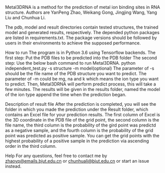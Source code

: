 ﻿Metal3DRNA is a method for the prediction of metal ion binding sites in RNA structure.
Authors are YanPeng Zhao, Weikang Gong, Jingjing Wang, Yang Liu and Chunhua Li.

The pdb, model and result directories contain tested structures, the trained model and generated results, respectively. The depended python packages are listed in requirements.txt. The package versions should be followed by users in their environments to achieve the supposed performance.

How to run
The program is in Python 3.6 using Tensorflow backends. 
The first step: Put the PDB files to be predicted into the PDB folder
The second step: Use the below bash command to run Metal3DRNA.
    python independent_test.py -s structure -m model(optional)
The parameter of -s should be the file name of the PDB structure you want to predict.
The parameter of -m could be mg, na and k which means the ion type you want to predict. 
Then, Metal3DRNA will perform predict process, this will take a few minutes.
The results will be given in the results folder, named the model of the ion type append the time when the prediction began.

Description of result file
After the prediction is completed, you will see the folder in which you made the prediction under the Result folder, which contains an Excel file for your prediction results.
The first column of Excel is the 3D coordinate in the PDB file of the grid point, the second column is the file name, the third column is the probability of the gird point was predictd as a negative sample, and the fourth column is the probability of the grid point was predicted as positive sample. You can get the grid points with the highest probability  of a positive sample in the prediction via ascending order in the third column.

Help
For any questions, feel free to contact me by zhaoyp@emails.bjut.edu.cn or chunhuali@bjut.edu.cn or start an issue instead.


